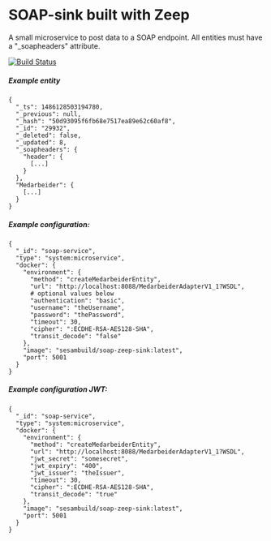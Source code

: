 # SOAP-sink built with Zeep

A small microservice to post data to a SOAP endpoint.
All entities must have a "_soapheaders" attribute.

[![Build Status](https://travis-ci.org/sesam-community/proarc.svg?branch=master)](https://travis-ci.org/sesam-community/proarc)

##### Example entity
```
{
  "_ts": 1486128503194780,
  "_previous": null,
  "_hash": "50d93095f6fb68e7517ea89e62c60af8",
  "_id": "29932",
  "_deleted": false,
  "_updated": 8,
  "_soapheaders": {
    "header": {
      [...]
    }
  },
  "Medarbeider": {
    [...]
  }
}
```
##### Example configuration:

```
{
  "_id": "soap-service",
  "type": "system:microservice",
  "docker": {
    "environment": {
      "method": "createMedarbeiderEntity",
      "url": "http://localhost:8088/MedarbeiderAdapterV1_1?WSDL",
      # optional values below
      "authentication": "basic",
      "username": "theUsername",
      "password": "thePassword",
      "timeout": 30,
      "cipher": ":ECDHE-RSA-AES128-SHA",
      "transit_decode": "false"
    },
    "image": "sesambuild/soap-zeep-sink:latest",
    "port": 5001
  }
}
```
##### Example configuration JWT:

```
{
  "_id": "soap-service",
  "type": "system:microservice",
  "docker": {
    "environment": {
      "method": "createMedarbeiderEntity",
      "url": "http://localhost:8088/MedarbeiderAdapterV1_1?WSDL",
      "jwt_secret": "somesecret",
      "jwt_expiry": "400",
      "jwt_issuer": "theIssuer",
      "timeout": 30,
      "cipher": ":ECDHE-RSA-AES128-SHA",
      "transit_decode": "true"
    },
    "image": "sesambuild/soap-zeep-sink:latest",
    "port": 5001
  }
}
```